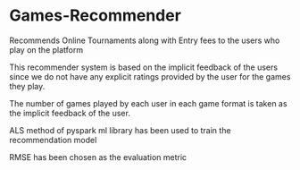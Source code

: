 # Games-Recommender
Recommends Online Tournaments along with Entry fees to the users who play on the platform

This recommender system is based on the implicit feedback of the users since we do not have any explicit ratings provided by the user for the games they play.

The number of games played by each user in each game format is taken as the implicit feedback of the user.

ALS method of pyspark ml library has been used to train the recommendation model 

RMSE has been chosen as the evaluation metric
